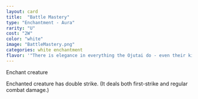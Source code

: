 ```yaml
---
layout: card
title:  "Battle Mastery"
type: "Enchantment - Aura"
rarity: "U"
cost: "2W"
color: "white"
image: "BattleMastery.png"
categories: white enchantment
flavor: '"There is elegance in everything the Ojutai do - even their killing." - Kirada, Silumgar enforcer'
---
```


Enchant creature

Enchanted creature has double strike. (It deals both first-strike and regular combat damage.)

